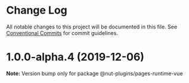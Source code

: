 # Change Log

All notable changes to this project will be documented in this file.
See [Conventional Commits](https://conventionalcommits.org) for commit guidelines.

# 1.0.0-alpha.4 (2019-12-06)

**Note:** Version bump only for package @nut-plugins/pages-runtime-vue
